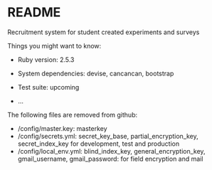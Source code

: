 # README

Recruitment system for student created experiments and surveys 

Things you might want to know:

* Ruby version: 2.5.3

* System dependencies: devise, cancancan, bootstrap

* Test suite: upcoming

* ...

The following files are removed from github:
* /config/master.key: masterkey
* /config/secrets.yml: secret_key_base, partial_encryption_key, secret_index_key for development, test and production
* /config/local_env.yml: blind_index_key, general_encryption_key, gmail_username, gmail_password: for field encryption and mail